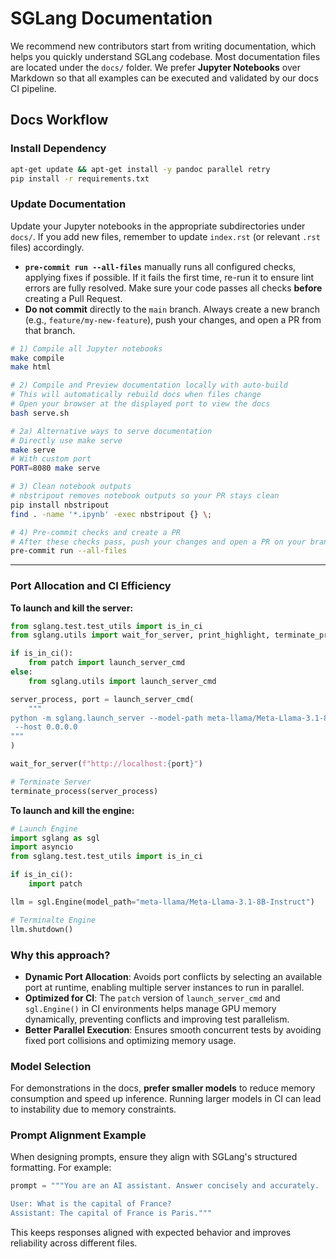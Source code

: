 # SGLang Documentation

We recommend new contributors start from writing documentation, which helps you quickly understand SGLang codebase. Most documentation files are located under the `docs/` folder. We prefer **Jupyter Notebooks** over Markdown so that all examples can be executed and validated by our docs CI pipeline.

## Docs Workflow

### Install Dependency

```bash
apt-get update && apt-get install -y pandoc parallel retry
pip install -r requirements.txt
```

### Update Documentation

Update your Jupyter notebooks in the appropriate subdirectories under `docs/`. If you add new files, remember to update `index.rst` (or relevant `.rst` files) accordingly.

- **`pre-commit run --all-files`** manually runs all configured checks, applying fixes if possible. If it fails the first time, re-run it to ensure lint errors are fully resolved. Make sure your code passes all checks **before** creating a Pull Request.
- **Do not commit** directly to the `main` branch. Always create a new branch (e.g., `feature/my-new-feature`), push your changes, and open a PR from that branch.

```bash
# 1) Compile all Jupyter notebooks
make compile
make html

# 2) Compile and Preview documentation locally with auto-build
# This will automatically rebuild docs when files change
# Open your browser at the displayed port to view the docs
bash serve.sh

# 2a) Alternative ways to serve documentation
# Directly use make serve
make serve
# With custom port
PORT=8080 make serve

# 3) Clean notebook outputs
# nbstripout removes notebook outputs so your PR stays clean
pip install nbstripout
find . -name '*.ipynb' -exec nbstripout {} \;

# 4) Pre-commit checks and create a PR
# After these checks pass, push your changes and open a PR on your branch
pre-commit run --all-files
```
---

### **Port Allocation and CI Efficiency**

**To launch and kill the server:**

```python
from sglang.test.test_utils import is_in_ci
from sglang.utils import wait_for_server, print_highlight, terminate_process

if is_in_ci():
    from patch import launch_server_cmd
else:
    from sglang.utils import launch_server_cmd

server_process, port = launch_server_cmd(
    """
python -m sglang.launch_server --model-path meta-llama/Meta-Llama-3.1-8B-Instruct \
 --host 0.0.0.0
"""
)

wait_for_server(f"http://localhost:{port}")

# Terminate Server
terminate_process(server_process)
```

**To launch and kill the engine:**

```python
# Launch Engine
import sglang as sgl
import asyncio
from sglang.test.test_utils import is_in_ci

if is_in_ci():
    import patch

llm = sgl.Engine(model_path="meta-llama/Meta-Llama-3.1-8B-Instruct")

# Terminalte Engine
llm.shutdown()
```

### **Why this approach?**

- **Dynamic Port Allocation**: Avoids port conflicts by selecting an available port at runtime, enabling multiple server instances to run in parallel.
- **Optimized for CI**: The `patch` version of `launch_server_cmd` and `sgl.Engine()` in CI environments helps manage GPU memory dynamically, preventing conflicts and improving test parallelism.
- **Better Parallel Execution**: Ensures smooth concurrent tests by avoiding fixed port collisions and optimizing memory usage.

### **Model Selection**

For demonstrations in the docs, **prefer smaller models** to reduce memory consumption and speed up inference. Running larger models in CI can lead to instability due to memory constraints.

### **Prompt Alignment Example**

When designing prompts, ensure they align with SGLang's structured formatting. For example:

```python
prompt = """You are an AI assistant. Answer concisely and accurately.

User: What is the capital of France?
Assistant: The capital of France is Paris."""
```

This keeps responses aligned with expected behavior and improves reliability across different files.
